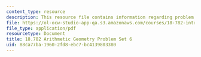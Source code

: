 ```yaml
---
content_type: resource
description: This resource file contains information regarding problem set 6.
file: https://ol-ocw-studio-app-qa.s3.amazonaws.com/courses/18-782-introduction-to-arithmetic-geometry-fall-2013/88ca77ba19602fd8ebc7bc4139803380_MIT18_782F13_pset6.pdf
file_type: application/pdf
resourcetype: Document
title: 18.782 Arithmetic Geometry Problem Set 6
uid: 88ca77ba-1960-2fd8-ebc7-bc4139803380
---
```


